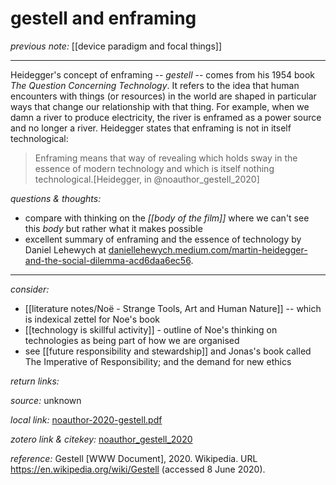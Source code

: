 # gestell and enframing

_previous note:_  [[device paradigm and focal things]]

---

Heidegger's concept of enframing -- _gestell_ -- comes from his 1954 book _The Question Concerning Technology_. It refers to the idea that human encounters with things (or resources) in the world are shaped in particular ways that change our relationship with that thing. For example, when we damn a river to produce electricity, the river is enframed as a power source and no longer a river. Heidegger states that enframing is not in itself technological:

>Enframing means that way of revealing which holds sway in the essence of modern technology and which is itself nothing technological.[Heidegger, in @noauthor_gestell_2020]


_questions & thoughts:_

- compare with thinking on the _[[body of the film]]_ where we can't see this _body_  but rather what it makes possible
- excellent summary of enframing and the essence of technology by Daniel Lehewych at [daniellehewych.medium.com/martin-heidegger-and-the-social-dilemma-acd6daa6ec56](https://daniellehewych.medium.com/martin-heidegger-and-the-social-dilemma-acd6daa6ec56).

--- 

_consider:_ 

- [[literature notes/Noë - Strange Tools, Art and Human Nature]] -- which is indexical zettel for Noe's book
- [[technology is skillful activity]] - outline of Noe's thinking on technologies as being part of how we are organised
- see [[future responsibility and stewardship]] and Jonas's book called The Imperative of Responsibility; and the demand for new ethics


_return links:_

_source:_ unknown       

_local link:_ [noauthor-2020-gestell.pdf](hook://file/kxx1BVmAO?p=c2tlbGxpcy9Eb3dubG9hZHM=&n=noauthor-2020-gestell.pdf)

_zotero link & citekey:_ [noauthor_gestell_2020](zotero://select/items/1_U8NHXZNS)

_reference:_ Gestell [WWW Document], 2020. Wikipedia. URL <https://en.wikipedia.org/wiki/Gestell> (accessed 8 June 2020).


